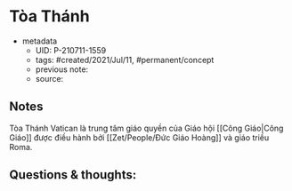 ---
---

# Tòa Thánh

- metadata
	- UID: P-210711-1559
	- tags: #created/2021/Jul/11, #permanent/concept 
	- previous note: 
	- source: 

## Notes
Tòa Thánh Vatican là trung tâm giáo quyền của Giáo hội [[Công Giáo|Công Giáo]] được điều hành bởi [[Zet/People/Đức Giáo Hoàng]] và giáo triều Roma.

## Questions & thoughts:

